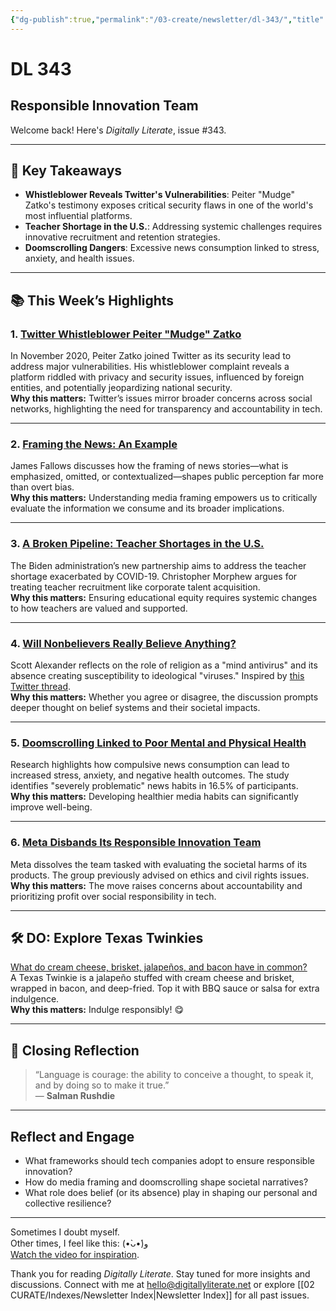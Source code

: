 ```yaml
---
{"dg-publish":true,"permalink":"/03-create/newsletter/dl-343/","title":"Responsible Innovation Team","tags":["disinformation","education","privacy","security","social-media","futures"]}
---
```



# DL 343

## Responsible Innovation Team

Welcome back! Here's _Digitally Literate_, issue #343.

---

## 🔖 Key Takeaways

- **Whistleblower Reveals Twitter's Vulnerabilities**: Peiter "Mudge" Zatko's testimony exposes critical security flaws in one of the world's most influential platforms.  
- **Teacher Shortage in the U.S.**: Addressing systemic challenges requires innovative recruitment and retention strategies.  
- **Doomscrolling Dangers**: Excessive news consumption linked to stress, anxiety, and health issues.  

---

## 📚 This Week’s Highlights

### 1. **[Twitter Whistleblower Peiter "Mudge" Zatko](https://www.youtube.com/watch?v=MYm7ybQa-D0)**  
In November 2020, Peiter Zatko joined Twitter as its security lead to address major vulnerabilities. His whistleblower complaint reveals a platform riddled with privacy and security issues, influenced by foreign entities, and potentially jeopardizing national security.  
**Why this matters:** Twitter’s issues mirror broader concerns across social networks, highlighting the need for transparency and accountability in tech.

---

### 2. **[Framing the News: An Example](https://fallows.substack.com/p/framing-the-news-an-example)**  
James Fallows discusses how the framing of news stories—what is emphasized, omitted, or contextualized—shapes public perception far more than overt bias.  
**Why this matters:** Understanding media framing empowers us to critically evaluate the information we consume and its broader implications.

---

### 3. **[A Broken Pipeline: Teacher Shortages in the U.S.](https://hub.jhu.edu/2022-08-15/american-teacher-shortage-christopher-morphew/)**  
The Biden administration’s new partnership aims to address the teacher shortage exacerbated by COVID-19. Christopher Morphew argues for treating teacher recruitment like corporate talent acquisition.  
**Why this matters:** Ensuring educational equity requires systemic changes to how teachers are valued and supported.

---

### 4. **[Will Nonbelievers Really Believe Anything?](https://astralcodexten.substack.com/p/will-nonbelievers-really-believe)**  
Scott Alexander reflects on the role of religion as a "mind antivirus" and its absence creating susceptibility to ideological "viruses." Inspired by [this Twitter thread](https://twitter.com/amasad/status/1515826931375116288).  
**Why this matters:** Whether you agree or disagree, the discussion prompts deeper thought on belief systems and their societal impacts.

---

### 5. **[Doomscrolling Linked to Poor Mental and Physical Health](https://www.theguardian.com/society/2022/sep/06/doomscrolling-linked-to-poor-physical-and-mental-health-study-finds)**  
Research highlights how compulsive news consumption can lead to increased stress, anxiety, and negative health outcomes. The study identifies "severely problematic" news habits in 16.5% of participants.  
**Why this matters:** Developing healthier media habits can significantly improve well-being.

---

### 6. **[Meta Disbands Its Responsible Innovation Team](https://www.engadget.com/meta-responsible-innovation-team-disbanded-194852979.html)**  
Meta dissolves the team tasked with evaluating the societal harms of its products. The group previously advised on ethics and civil rights issues.  
**Why this matters:** The move raises concerns about accountability and prioritizing profit over social responsibility in tech.

---

## 🛠️ DO: Explore Texas Twinkies

[What do cream cheese, brisket, jalapeños, and bacon have in common?](https://boingboing.net/2022-09-14/texas-twinkies-now-available-online.html)  
A Texas Twinkie is a jalapeño stuffed with cream cheese and brisket, wrapped in bacon, and deep-fried. Top it with BBQ sauce or salsa for extra indulgence.  
**Why this matters:** Indulge responsibly! 😋

---

## 🌟 Closing Reflection

> “Language is courage: the ability to conceive a thought, to speak it, and by doing so to make it true.”  
> — **Salman Rushdie**

---

## Reflect and Engage

- What frameworks should tech companies adopt to ensure responsible innovation?  
- How do media framing and doomscrolling shape societal narratives?  
- What role does belief (or its absence) play in shaping our personal and collective resilience?

---

Sometimes I doubt myself.  
Other times, I feel like this: (•̀ᴗ•́)و  
[Watch the video for inspiration](https://www.youtube.com/watch?v=USvmKwPzeWc).

Thank you for reading _Digitally Literate_. Stay tuned for more insights and discussions. Connect with me at [hello@digitallyliterate.net](mailto:hello@digitallyliterate.net) or explore [[02 CURATE/Indexes/Newsletter Index\|Newsletter Index]] for all past issues.
